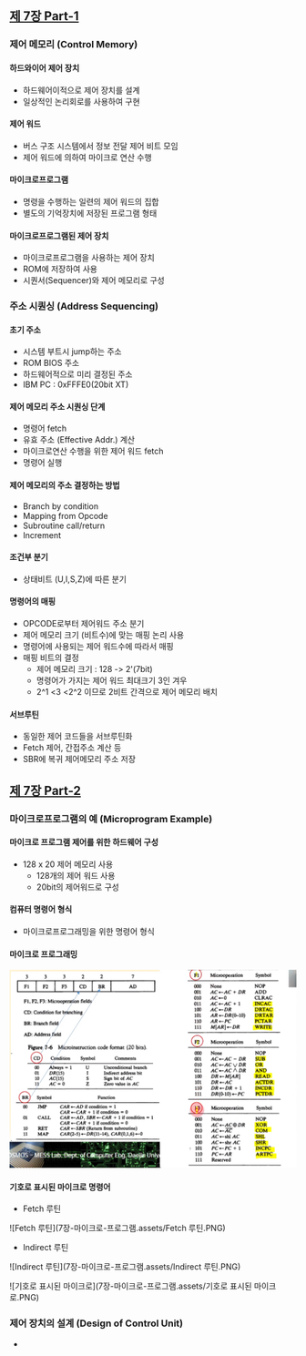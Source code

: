 
## [제 7장 Part-1](https://www.youtube.com/watch?v=nhJ1prbfmuE&list=PLc8fQ-m7b1hCHTT7VH2oo0Ng7Et096dYc&index=16)

### 제어 메모리 (Control Memory)

#### 하드와이어 제어 장치

- 하드웨어이적으로 제어 장치를 설계
- 일상적인 논리회로를 사용하여 구현

#### 제어 워드

- 버스 구조 시스템에서 정보 전달 제어 비트 모임
- 제어 워드에 의하여 마이크로 연산 수행

#### 마이크로프로그램

- 명령을 수행하는 일련의 제어 워드의 집합
- 별도의 기억장치에 저장된 프로그램 형태

#### 마이크로프로그램된 제어 장치 

- 마이크로프로그램을 사용하는 제어 장치
- ROM에 저장하여 사용
- 시퀀서(Sequencer)와 제어 메모리로 구성 

### 주소 시퀀싱 (Address Sequencing)

#### 초기 주소

- 시스템 부트시 jump하는 주소
- ROM BIOS 주소
- 하드웨어적으로 미리 결정된 주소
- IBM PC : 0xFFFE0(20bit XT)

#### 제어 메모리 주소 시퀀싱 단계 

- 명령어 fetch 
- 유효 주소 (Effective Addr.) 계산 
- 마이크로연산 수행을 위한 제어 워드 fetch
- 명령어 실행

#### 제어 메모리의 주소 결정하는 방법

- Branch by condition
- Mapping from Opcode 
- Subroutine call/return
- Increment 

#### 조건부 분기

- 상태비트 (U,I,S,Z)에 따른 분기 

#### 명령어의 매핑

- OPCODE로부터 제어워드 주소 분기
- 제어 메모리 크기 (비트수)에 맞는 매핑 논리 사용
- 명령어에 사용되는 제어 워드수에 따라서 매핑
- 매핑 비트의 결정
  - 제어 메모리 크기 : 128 -> 2'(7bit)
  - 명령어가 가지는 제어 워드 최대크기 3인 겨우
  - 2^1 <3 <2^2 이므로 2비트 간격으로 제어 메모리 배치

#### 서브루틴

- 동일한 제어 코드들을 서브루틴화 
- Fetch 제어, 간접주소 계산 등 
- SBR에 복귀 제어메모리 주소 저장 

## [제 7장 Part-2](https://www.youtube.com/watch?v=lBNXUYRcDHc&list=PLc8fQ-m7b1hCHTT7VH2oo0Ng7Et096dYc&index=17)

### 마이크로프로그램의 예 (Microprogram Example)

#### 마이크로 프로그램 제어를 위한 하드웨어 구성

- 128 x 20 제어 메모리 사용
  - 128개의 제어 워드 사용
  - 20bit의 제어워드로 구성

#### 컴퓨터 명령어 형식

- 마이크로프로그래밍을 위한 명령어 형식 

#### 마이크로 프로그래밍

![마이크로프로그래밍설계](7장-마이크로-프로그램.assets/마이크로프로그래밍설계.PNG)

#### 기호로 표시된 마이크로 명령어

- Fetch 루틴

![Fetch 루틴](7장-마이크로-프로그램.assets/Fetch 루틴.PNG)

- Indirect 루틴

![Indirect 루틴](7장-마이크로-프로그램.assets/Indirect 루틴.PNG)



![기호로 표시된 마이크로](7장-마이크로-프로그램.assets/기호로 표시된 마이크로.PNG)

### 제어 장치의 설계 (Design of Control Unit)

-